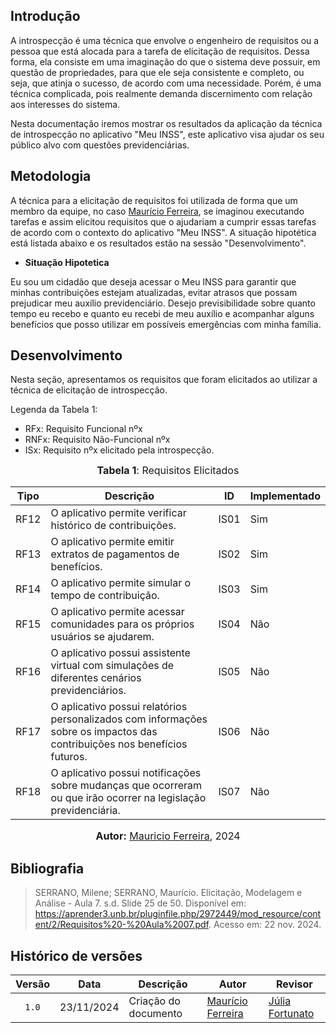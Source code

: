 ## Introdução

A introspecção é uma técnica que envolve o engenheiro de requisitos ou a
pessoa que está alocada para a tarefa de elicitação de requisitos. Dessa forma, ela
consiste em uma imaginação do que o sistema deve possuir, em questão de
propriedades, para que ele seja consistente e completo, ou seja, que atinja o
sucesso, de acordo com uma necessidade. Porém, é uma técnica complicada, pois
realmente demanda discernimento com relação aos interesses do sistema.

Nesta documentação iremos mostrar os resultados da aplicação da técnica de introspecção no aplicativo "Meu INSS", este aplicativo visa ajudar os seu público alvo com questões previdenciárias.

## Metodologia

A técnica para a elicitação de requisitos foi utilizada de forma que um membro da equipe, no caso [Maurício Ferreira](https://github.com/mauricio-araujoo), se imaginou executando tarefas e assim elicitou requisitos que o ajudariam a cumprir essas tarefas de acordo com o contexto do aplicativo "Meu INSS". A situação hipotética está listada abaixo e os resultados estão na sessão "Desenvolvimento".

- <b>Situação Hipotetica</b>

Eu sou um cidadão que deseja acessar o Meu INSS para garantir que minhas contribuições estejam atualizadas, evitar atrasos que possam prejudicar meu auxílio previdenciário. Desejo previsibilidade sobre quanto tempo eu recebo e quanto eu recebi de meu auxílio e acompanhar alguns benefícios que posso utilizar em possíveis emergências com minha família.


## Desenvolvimento

Nesta seção, apresentamos os requisitos que foram elicitados ao utilizar a técnica de elicitação de introspecção.

Legenda da Tabela 1:

- RFx: Requisito Funcional nºx
- RNFx: Requisito Não-Funcional nºx
- ISx: Requisito nºx elicitado pela introspecção.


<font size="3"><p style="text-align: center"><b>Tabela 1</b>: Requisitos Elicitados</p></font>

<center>

| Tipo | Descrição                                                                                                             | <a id="anchor_OBS" style="visibility: hidden;"></a> ID | Implementado |
| ---- | --------------------------------------------------------------------------------------------------------------------- | ------------------------------------------------------ | ------------ |
| RF12 | O aplicativo permite verificar histórico de contribuições.  | IS01 | Sim |
| RF13 | O aplicativo permite emitir extratos de pagamentos de benefícios.| IS02 | Sim |
| RF14 | O aplicativo permite simular o tempo de contribuição.| IS03 | Sim |
| RF15 | O aplicativo permite acessar comunidades para os próprios usuários se ajudarem.| IS04  | Não  |
| RF16 | O aplicativo possui assistente virtual com simulações de diferentes cenários previdenciários. | IS05  | Não |
| RF17 | O aplicativo possui relatórios personalizados com informações sobre os impactos das contribuições nos benefícios futuros.| IS06 | Não|
| RF18 | O aplicativo possui notificações sobre mudanças que ocorreram ou que irão ocorrer na legislação previdenciária. | IS07 | Não |

</center>

<div align="center">
<font size="3"><p style="text-align: center"><b>Autor:</b> <a href="https://github.com/mauricio-araujoo">Mauricio Ferreira</a>, 2024</p></font>
</div>


## Bibliografia

> SERRANO, Milene; SERRANO, Maurício. Elicitação, Modelagem e Análise - Aula 7. s.d. Slide 25 de 50. Disponível em: <a>https://aprender3.unb.br/pluginfile.php/2972449/mod_resource/content/2/Requisitos%20-%20Aula%2007.pdf</a>. Acesso em: 22 nov. 2024. 

## Histórico de versões


| Versão | Data       | Descrição                            | Autor                                                 | Revisor                                               |
| :----: | ---------- | ------------------------------------ | ----------------------------------------------------- | ----------------------------------------------------- |
| `1.0`  | 23/11/2024 | Criação do documento                 | [Maurício Ferreira](https://github.com/mauricio-araujoo)        | [Júlia Fortunato](https://github.com/julia-fortunato) |

